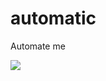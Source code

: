 # automatic
Automate me

![](https://github.com/nonameexist/automatic/workflows/Nginx%20upstream%20switch%20ipv6%20test/badge.svg?branch=master)
